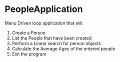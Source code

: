 # PeopleApplication

Menu Driven loop application that will:
1) Create a Person
2) List the People that have been created
3) Perform a Linear search for person objects
4) Calculate the Average Ages of the entered people
5) Exit the program